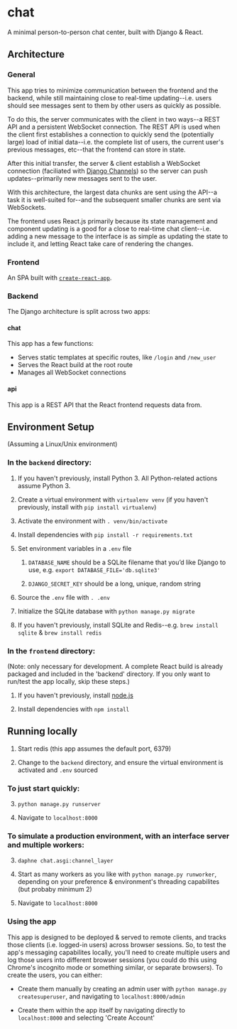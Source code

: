 # chat

A minimal person-to-person chat center, built with Django & React.

## Architecture

### General

This app tries to minimize communication between the frontend and the backend, while still maintaining close to real-time updating--i.e. users should see messages sent to them by other users as quickly as possible. 

To do this, the server communicates with the client in two ways--a REST API and a persistent WebSocket connection. The REST API is used when the client first establishes a connection to quickly send the (potentially large) load of initial data--i.e. the complete list of users, the current user's previous messages, etc--that the frontend can store in state.

After this initial transfer, the server & client establish a WebSocket connection (faciliated with [Django Channels](https://github.com/django/channels)) so the server can push updates--primarily new messages sent to the user.

With this architecture, the largest data chunks are sent using the API--a task it is well-suited for--and the subsequent smaller chunks are sent via WebSockets. 

The frontend uses React.js primarily because its state management and component updating is a good for a close to real-time chat client--i.e. adding a new message to the interface is as simple as updating the state to include it, and letting React take care of rendering the changes. 

### Frontend

An SPA built with [`create-react-app`](https://github.com/facebookincubator/create-react-app).
 
### Backend

The Django architecture is split across two apps:

#### chat

This app has a few functions:

- Serves static templates at specific routes, like `/login` and `/new_user`
- Serves the React build at the root route
- Manages all WebSocket connections

#### api

This app is a REST API that the React frontend requests data from.

## Environment Setup
(Assuming a Linux/Unix environment)

### In the `backend` directory:

1. If you haven't previously, install Python 3. All Python-related actions assume Python 3.

2. Create a virtual environment with `virtualenv venv` (if you haven't previously, install with `pip install virtualenv`)

3. Activate the environment with `. venv/bin/activate`

4. Install dependencies with `pip install -r requirements.txt`

5. Set environment variables in a `.env` file
   
   1. `DATABASE_NAME` should be a SQLite filename that you’d like Django to use, e.g. `export DATABASE_FILE='db.sqlite3'` 

   2. `DJANGO_SECRET_KEY` should be a long, unique, random string 

6. Source the `.env` file with `. .env`

7. Initialize the SQLite database with `python manage.py migrate`

8. If you haven't previously, install SQLite and Redis--e.g. `brew install sqlite` & `brew install redis`

### In the `frontend` directory:
(Note: only necessary for development. A complete React build is already packaged and included in the 'backend' directory. If you only want to run/test the app locally, skip these steps.) 

1. If you haven't previously, install [node.js](https://nodejs.org)

2. Install dependencies with `npm install`

## Running locally

1. Start redis (this app assumes the default port, 6379)

2. Change to the `backend` directory, and ensure the virtual environment is activated and `.env` sourced 

### To just start quickly:

3. `python manage.py runserver` 

4. Navigate to `localhost:8000`

### To simulate a production environment, with an interface server and multiple workers:

3. `daphne chat.asgi:channel_layer`

4. Start as many workers as you like with `python manage.py runworker`, depending on your preference &  environment's threading capabilites (but probaby minimum 2) 

5. Navigate to `localhost:8000`

### Using the app

This app is designed to be deployed & served to remote clients, and tracks those clients (i.e. logged-in users) across browser sessions. So, to test the app's messaging capabilites locally, you'll need to create multiple users and log those users into different browser sessions (you could do this using Chrome's incognito mode or something similar, or separate browsers). To create the users, you can either:

- Create them manually by creating an admin user with `python manage.py createsuperuser`, and navigating to `localhost:8000/admin`

- Create them within the app itself by navigating directly to `localhost:8000` and selecting 'Create Account'

